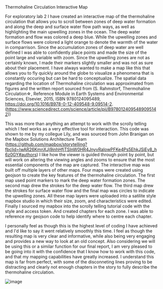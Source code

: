 Thermohaline Circulation Interactive Map

For exploratory lab 2 I have created an interactive map of the thermohaline circulation that allows you to scroll between zones of deep water formation
and along the deep and surface water flow path ways, as well as highlighting the main upwelling zones in the ocean.
The deep water formation and flow was colored a deep blue.
While the upwelling zones and surface flows were colored a light orange to denote the warmth of the water in comparrison. 
Since the accumulation zones of deep water are well defined I was able to confidently place points and made the size of the point large and variable with zoom.
Since the upwelling zones are not as certainly known, I made their markers slightly smaller and was not as sure about their placement. 
I have always wanted to make a map like this that allows you to fly quickly around the globe to visualize a phenomena that is constantly occuring but can be hard to conceptualize.
The spatial data regarding the location of Thermohaline circulation was approximated from figures and the written report sourced from 
(S. Rahmstorf, Thermohaline Circulation☆, Reference Module in Earth Systems and Environmental Sciences, 
Elsevier, 2015, ISBN 9780124095489, https://doi.org/10.1016/B978-0-12-409548-9.09514-2.
(https://www.sciencedirect.com/science/article/pii/B9780124095489095142))

This was more than anything an attempt to work with the scrolly telling which I feel works as a very effective tool for interaction.
This code was shown to me by my collegue Lily, and was sourced from John Branigan on the Mapbox Solutions Architecture Team
(https://github.com/mapbox/storytelling?fbclid=IwAR26KmnXJj9inhHfjTSInW0HR4JnyvRaIowPFKe4Ps5EhkJSiEy8_h6z0GY#authors)
I like how the viewer is guided through point by point, but will work on altering the viewing angles and zooms to ensure that the most essential components of the map are captured.
The interactive map was built off multiple layers of other maps.
Four maps were created using geojson to create the key features of the thermohaline circulation.
The first map used point markers to mark the deep water formation zones.
The second map drew the strokes for the deep water flow.
The third map drew the strokes for surface water flow and the final map was circles to indicate the upwelling zones.
All these map layers were uploaded into a satilite style mapbox studio in which their size, zoom, and characteristics were edited.
Finally I sourced my mapbox into the scrolly telling tutorial code with the style and access token. And created chapters for each zone.
I was able to reference my geojson code to help identify where to centre each chapter. 

I personally feel as though this is the highest level of coding I have achieved and I'd like to say it went relatively smoothly this time.
I feel as though the resulting map is very clear and informative,
while also being very engaging and provides a new way to look at an old concept.
Also considering we will be using this or a similar function for our final report,
I am very pleased to be going into it with the confidence that I know how to work with this code,
and that my mapping capabilities have greatly increased.
I understand this map is far from perfect, with some of the disconneting lines proving to be distracting 
and clearly not enough chapters in the story to fully describe the thermohaline circulation.

![image](https://user-images.githubusercontent.com/77692625/112090775-6e0eaf00-8b51-11eb-9fb4-ff66b3896ccd.png)
